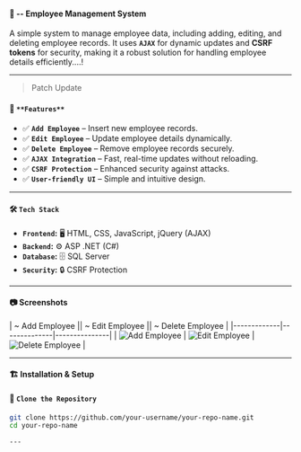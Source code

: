 #### 🏢 -- Employee Management System

A simple system to manage employee data, including adding, editing, and deleting employee records. It uses **`AJAX`** for dynamic updates and **CSRF tokens** for security, making it a robust solution for handling employee details efficiently....!

---
> Patch Update
#### 🚀 `**Features**`

- ✅ **`Add Employee`** – Insert new employee records.  
- ✅ **`Edit Employee`** – Update employee details dynamically.  
- ✅ **`Delete Employee`** – Remove employee records securely.
- ✅ **`AJAX Integration`** – Fast, real-time updates without reloading. 
- ✅ **`CSRF Protection`** – Enhanced security against attacks.
- ✅ **`User-friendly UI`** – Simple and intuitive design.

---

#### 🛠️ `Tech Stack`

- **`Frontend`:** 🖥️ HTML, CSS, JavaScript, jQuery (AJAX)  
- **`Backend`:** ⚙️ ASP .NET (C#)  
- **`Database`:** 🗄️ SQL Server  
- **`Security`:** 🔒 CSRF Protection  

---

#### 📷 Screenshots

| ~ Add Employee || ~ Edit Employee || ~ Delete Employee |
|-------------|--------------|---------------|
| ![Add Employee](assets/add_employee.png) | ![Edit Employee](assets/edit_employee.png) | ![Delete Employee](assets/delete_employee.png) |

---

#### 🏗️ Installation & Setup

#### 🔹 `Clone the Repository`
```sh
git clone https://github.com/your-username/your-repo-name.git
cd your-repo-name

--- 
